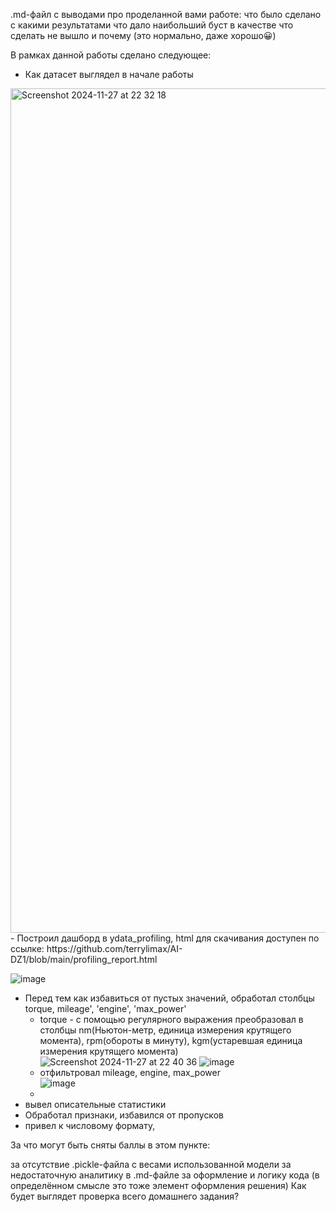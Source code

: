 .md-файл с выводами про проделанной вами работе:
что было сделано
с какими результатами
что дало наибольший буст в качестве
что сделать не вышло и почему (это нормально, даже хорошо😀)

В рамках данной работы сделано следующее: 
- Как датасет выглядел в начале работы
<img width="1351" alt="Screenshot 2024-11-27 at 22 32 18" src="https://github.com/user-attachments/assets/a2cd286f-61d9-471b-9469-fa1b3a3ea105">
- Построил дашборд в ydata_profiling, html для скачивания доступен по ссылке: https://github.com/terrylimax/AI-DZ1/blob/main/profiling_report.html
  
  ![image](https://github.com/user-attachments/assets/48a33489-59fb-420f-bed0-44ae6c4729ed)
- Перед тем как избавиться от пустых значений, обработал столбцы torque, mileage', 'engine', 'max_power'  
    - torque - с помощью регулярного выражения преобразовал в столбцы nm(Ньютон-метр, единица измерения крутящего момента), rpm(обороты в минуту), kgm(устаревшая единица измерения крутящего момента)  
  ![Screenshot 2024-11-27 at 22 40 36](https://github.com/user-attachments/assets/653bc0a5-2e06-4f72-a070-cd4a294336ce)
  ![image](https://github.com/user-attachments/assets/ac18b4ec-eb07-47bd-8011-12f583ed82e7)
    - отфильтровал mileage, engine, max_power  
  ![image](https://github.com/user-attachments/assets/097f0a41-398d-485f-be81-46e3320d7c3b)
    - 
- вывел описательные статистики
- Обработал признаки, избавился от пропусков
- привел к числовому формату, 

За что могут быть сняты баллы в этом пункте:

за отсутствие .pickle-файла с весами использованной модели
за недостаточную аналитику в .md-файле
за оформление и логику кода (в определённом смысле это тоже элемент оформления решения)
Как будет выглядет проверка всего домашнего задания?
